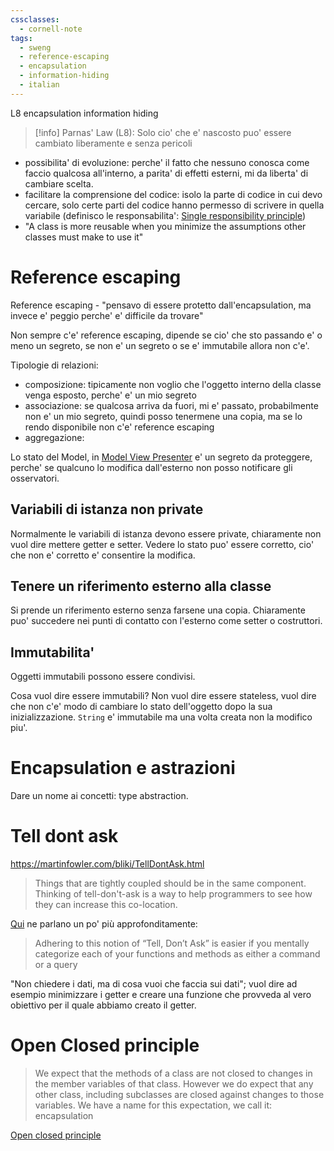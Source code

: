```yaml
---
cssclasses:
  - cornell-note
tags:
  - sweng
  - reference-escaping
  - encapsulation
  - information-hiding
  - italian
---
```


<aside>L8 encapsulation information hiding</aside>

> [!info] Parnas' Law (L8): Solo cio' che e' nascosto puo' essere cambiato liberamente e senza pericoli

* possibilita' di evoluzione: perche' il fatto che nessuno conosca come faccio qualcosa all'interno, a parita' di effetti esterni, mi da liberta' di cambiare scelta.
* facilitare la comprensione del codice: isolo la parte di codice in cui devo cercare, solo certe parti del codice hanno permesso di scrivere in quella variabile (definisco le responsabilita': [Single responsibility principle](SOLID.md#Single%20responsibility%20principle))
* "A class is more reusable when you minimize the assumptions other classes must make to use it"

# Reference escaping

Reference escaping - "pensavo di essere protetto dall'encapsulation, ma invece e' peggio perche' e' difficile da trovare"

Non sempre c'e' reference escaping, dipende se cio' che sto passando e' o meno un segreto, se non e' un segreto o se e' immutabile allora non c'e'.

Tipologie di relazioni:
* composizione: tipicamente non voglio che l'oggetto interno della classe venga esposto, perche' e' un mio segreto
* associazione: se qualcosa arriva da fuori, mi e' passato, probabilmente non e' un mio segreto, quindi posso tenermene una copia, ma se lo rendo disponibile non c'e' reference escaping
* aggregazione:

Lo stato del Model, in [Model View Presenter](Design%20Pattern.md#Model%20View%20Presenter) e' un segreto da proteggere, perche' se qualcuno lo modifica dall'esterno non posso notificare gli osservatori.

## Variabili di istanza non private

Normalmente le variabili di istanza devono essere private, chiaramente non vuol dire mettere getter e setter. Vedere lo stato puo' essere corretto, cio' che non e' corretto e' consentire la modifica.

## Tenere un riferimento esterno alla classe

Si prende un riferimento esterno senza farsene una copia. Chiaramente puo' succedere nei punti di contatto con l'esterno come setter o costruttori.

## Immutabilita'

Oggetti immutabili possono essere condivisi.

Cosa vuol dire essere immutabili?
Non vuol dire essere stateless, vuol dire che non c'e' modo di cambiare lo stato dell'oggetto dopo la sua inizializzazione. `String` e' immutabile ma una volta creata non la modifico piu'.

# Encapsulation e astrazioni

Dare un nome ai concetti: type abstraction.

# Tell dont ask

https://martinfowler.com/bliki/TellDontAsk.html

> Things that are tightly coupled should be in the same component. Thinking of tell-don't-ask is a way to help programmers to see how they can increase this co-location.


[Qui](https://media.pragprog.com/articles/jan_03_enbug.pdf) ne parlano un po' più approfonditamente:

> Adhering to this notion of “Tell, Don’t Ask” is easier if you mentally categorize each of your functions and methods as either a command or a query

"Non chiedere i dati, ma di cosa vuoi che faccia sui dati"; vuol dire ad esempio minimizzare i getter e creare una funzione che provveda al vero obiettivo per il quale abbiamo creato il getter.

# Open Closed principle

> We expect that the methods of a class are not closed to changes in the member variables of that class. However we do expect that any other class, including subclasses are closed against changes to those variables. We have a name for this expectation, we call it: encapsulation

[Open closed principle](SOLID.md#Open%20closed%20principle)